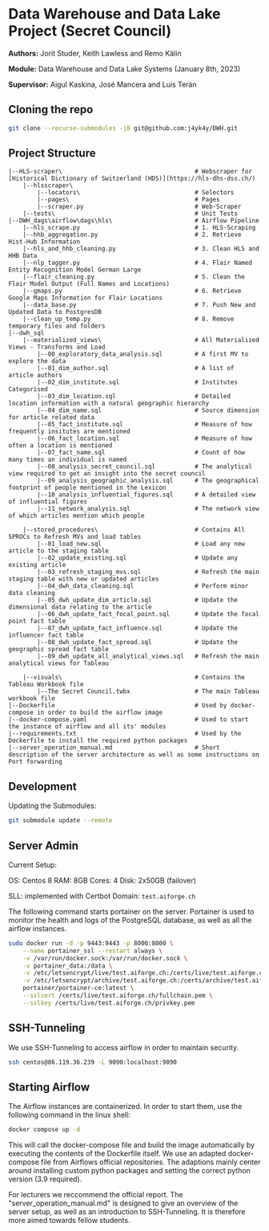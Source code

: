 # Data Warehouse and Data Lake Project (Secret Council)

**Authors:** Jorit Studer, Keith Lawless and Remo Kälin

**Module:** Data Warehouse and Data Lake Systems (January 8th, 2023)

**Supervisor:** Aigul Kaskina, José Mancera and Luis Terán


## Cloning the repo

````bash
git clone --recurse-submodules -j8 git@github.com:j4yk4y/DWH.git
````

## Project Structure

```
|--HLS-scraper\                                     # Webscraper for [Historical Dictionary of Switzerland (HDS)](https://hls-dhs-dss.ch/)              
    |--hlsscraper\
        |--locators\                                # Selectors
        |--pages\                                   # Pages
        |--scraper.py                               # Web-Scraper
    |--tests\                                       # Unit Tests
|--DWH_dags\airflow\dags\hls\                       # Airflow Pipeline
    |--hls_scrape.py                                # 1. HLS-Scraping
    |--hhb_aggregation.py                           # 2. Retrieve Hist-Hub Information
    |--hls_and_hhb_cleaning.py                      # 3. Clean HLS and HHB Data
    |--nlp_tagger.py                                # 4. Flair Named Entity Recognition Model German Large
    |--flair_cleaning.py                            # 5. Clean the Flair Model Output (Full Names and Locations)
    |--gmaps.py                                     # 6. Retrieve Google Maps Information for Flair Locations
    |--data_base.py                                 # 7. Push New and Updated Data to PostgresDB
    |--clean_up_temp.py                             # 8. Remove temporary files and folders
|--dwh_sql
    |--materialized_views\                          # All Materialized Views - Transforms and Load
        |--00_exploratory_data_analysis.sql         # A first MV to explore the data
        |--01_dim_author.sql                        # A list of article authors
        |--02_dim_institute.sql                     # Institutes Categorised
        |--03_dim_location.sql                      # Detailed location information with a natural geographic hierarchy
        |--04_dim_name.sql                          # Source dimension for article related data
        |--05_fact_institute.sql                    # Measure of how frequently insitutes are mentioned
        |--06_fact_location.sql                     # Measure of how often a location is mentioned
        |--07_fact_name.sql                         # Count of how many times an individual is named
        |--08_analysis_secret_council.sql           # The analytical view required to get an insight into the secret council
        |--09_analysis_geographic_analysis.sql      # The geographical footprint of people mentioned in the Lexicon
        |--10_analysis_influential_figures.sql      # A detailed view of influential figures
        |--11_network_analysis.sql                  # The network view of which articles mention which people

    |--stored_procedures\                           # Contains All SPROCs to Refresh MVs and load tables
        |--01_load_new.sql                          # Load any new article to the staging table
        |--02_update_existing.sql                   # Update any existing article 
        |--03_refresh_staging_mvs.sql               # Refresh the main staging table with new or updated articles
        |--04_dwh_data_cleaning.sql                 # Perform minor data cleaning
        |--05_dwh_update_dim_article.sql            # Update the dimensional data relating to the article
        |--06_dwh_update_fact_focal_point.sql       # Update the focal point fact table
        |--07_dwh_update_fact_influence.sql         # Update the influencer fact table
        |--08_dwh_update_fact_spread.sql            # Update the geographic spread fact table
        |--09_dwh_update_all_analytical_views.sql   # Refresh the main analytical views for Tableau

    |--visuals\                                     # Contains the Tableau Workbook file
        |--The Secret Council.twbx                  # The main Tableau workbook file
|--Dockerfile                                       # Used by docker-compose in order to build the airflow image
|--docker-compose.yaml                              # Used to start the instance of airflow and all its' modules
|--requirements.txt                                 # Used by the Dockerfile to install the required python packages
|--server_operation_manual.md                       # Short description of the server architecture as well as some instructions on Port forwarding
```

## Development

Updating the Submodules:

````bash
git submodule update --remote
````

## Server Admin

Current Setup:

OS: Centos 8
RAM: 8GB
Cores: 4
Disk: 2x50GB (failover)

SLL: implemented with Certbot
Domain: `test.aiforge.ch`

The following command starts portainer on the server. Portainer is used to monitor the health and logs of the PostgreSQL database, as well as all the airflow instances.

````bash
sudo docker run -d -p 9443:9443 -p 8000:8000 \
    --name portainer_ssl --restart always \
    -v /var/run/docker.sock:/var/run/docker.sock \
    -v portainer_data:/data \
    -v /etc/letsencrypt/live/test.aiforge.ch:/certs/live/test.aiforge.ch:ro \
    -v /etc/letsencrypt/archive/test.aiforge.ch:/certs/archive/test.aiforge.ch:ro \
    portainer/portainer-ce:latest \
    --sslcert /certs/live/test.aiforge.ch/fullchain.pem \
    --sslkey /certs/live/test.aiforge.ch/privkey.pem
````

## SSH-Tunneling

We use SSH-Tunneling to access airflow in order to maintain security.

````bash
ssh centos@86.119.36.239 -L 9090:localhost:9090
````

## Starting Airflow

The Airflow instances are containerized. In order to start them, use the following command in the linux shell:

````bash
docker compose up -d
````

This will call the docker-compose file and build the image automatically by executing the contents of the Dockerfile itself. We use an adapted docker-compose file from Airflows official repositories. The adaptions mainly center around installing custom python packages and setting the correct python version (3.9 required).

For lecturers we reccommend the official report. The "server_operation_manual.md" is designed to give an overview of the server setup, as well as an introduction to SSH-Tunneling. It is therefore more aimed towards fellow students. 

